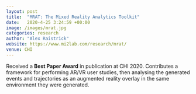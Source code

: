 ```yaml
---
layout: post
title:  "MRAT: The Mixed Reality Analytics Toolkit"
date:   2020-4-25 3:24:59 +00:00
image: /images/mrat.jpg
categories: research
author: "Alex Raistrick"
website: https://www.mi2lab.com/research/mrat/
venue: CHI
---
```


Received a **Best Paper Award** in publication at CHI 2020. Contributes a framework for performing AR/VR user studies, then analysing the generated events and trajectories as an augmented reality overlay in the same environment they were generated.